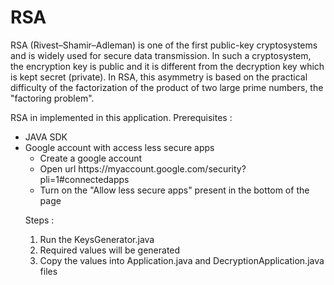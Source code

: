# RSA
RSA (Rivest–Shamir–Adleman) is one of the first public-key cryptosystems and is widely used for secure data transmission. In such a cryptosystem, the encryption key is public and it is different from the decryption key which is kept secret (private). In RSA, this asymmetry is based on the practical difficulty of the factorization of the product of two large prime numbers, the "factoring problem".

RSA in implemented in this application.
Prerequisites : 
<ul>
  <li>JAVA SDK</li>
  <li>Google account with access less secure apps
    <ul>
      <li>Create a google account</li>
      <li>Open url https://myaccount.google.com/security?pli=1#connectedapps</li>
      <li>Turn on the "Allow less secure apps" present in the bottom of the page</li>
    </ul>
  </li>

Steps :
1. Run the KeysGenerator.java 
2. Required values will be generated
3. Copy the values into Application.java and DecryptionApplication.java files
